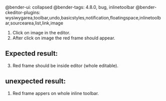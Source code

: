@bender-ui: collapsed
@bender-tags: 4.8.0, bug, inlinetoolbar
@bender-ckeditor-plugins: wysiwygarea,toolbar,undo,basicstyles,notification,floatingspace,inlinetoolbar,sourcearea,list,link,image

1. Click on image in the editor.
2. After click on image the red frame should appear.
## Expected result:
3. Red frame should be inside editor (whole editable).

## unexpected result:
1. Red frame appers on whole inline toolbar.